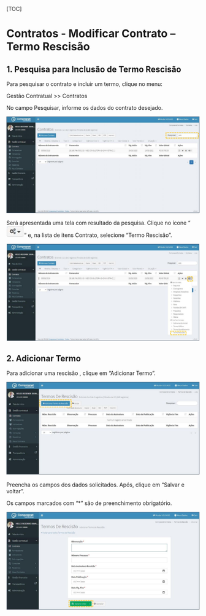 [TOC]

# Contratos - Modificar Contrato – Termo Rescisão

## 1. Pesquisa para Inclusão de Termo Rescisão

Para pesquisar o contrato e incluir um termo, clique no menu:

Gestão Contratual >> Contratos

No campo Pesquisar, informe os dados do contrato desejado.

![FIGURA 1 - Pesquisa de Contratos](./images/figura1.JPG)

Será apresentada uma tela com resultado da pesquisa.
Clique no ícone “![configurar](../../../icons/configurar.JPG)“ e, na lista de itens Contrato, selecione
“Termo Rescisão”.

![FIGURA 2 - Seleção de Itens de Contrato](./images/figura2.JPG)

## 2. Adicionar Termo

Para adicionar uma rescisão , clique em “Adicionar Termo”.

![FIGURA 3 - Adicionar Termo](./images/figura3.JPG)

Preencha os campos dos dados solicitados. Após, clique em
“Salvar e voltar”.

Os campos marcados com “*” são de preenchimento obrigatório.

![FIGURA 4 - Inclusão de Termo](./images/figura4.JPG)
